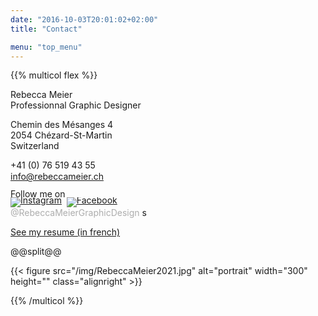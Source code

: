 ```yaml
---
date: "2016-10-03T20:01:02+02:00"
title: "Contact"

menu: "top_menu"
---
```


{{% multicol flex %}}

Rebecca Meier \
Professionnal Graphic Designer

Chemin des Mésanges 4 \
2054 Chézard-St-Martin \
Switzerland


+41 (0) 76 519 43 55 \
<span style="font-size: 14px; line-height: 19px;">
[info@rebeccameier.ch](mailto:info@rebeccameier.ch)
</span>

<span style="font-size: 14px; line-height: 10px;">
Follow me on<br/>
<a href="https://www.instagram.com/RebeccaMeierGraphicDesign/" target="_blank"><img src="/img/socialicons/Instagram-icon.png" alt="Instagram"></a>&nbsp;
<a href="https://www.facebook.com/RebeccaMeierGraphicDesign" target="_blank"><img src="/img/socialicons/facebook-icon.png" alt="Facebook"></a>
</span><br/>
<span style="color: #adadad;">
@RebeccaMeierGraphicDesign
</span>s

[See my resume (in french)](/files/CV_RebeccaMeier.pdf)

@@split@@

{{< figure src="/img/RebeccaMeier2021.jpg" alt="portrait" width="300" height="" class="alignright" >}}

{{% /multicol %}}
